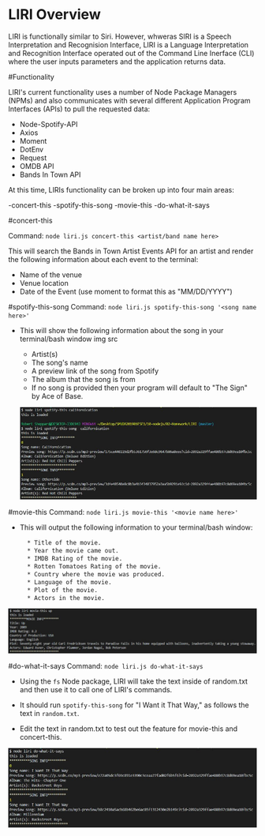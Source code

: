 # LIRI Overview

LIRI is functionally similar to Siri. However, whweras SIRI is a Speech Interpretation and Recognision Interface, LIRI is a Language Interpretation and Recognition Interface operated out of the Command Line Inerface (CLI) where the user inputs parameters and the application returns data.

#Functionality

LIRI's current functionality uses a number of Node Package Managers (NPMs) and also communicates with several different Application Program Interfaces (APIs) to pull the requested data:

- Node-Spotify-API
- Axios
- Moment
- DotEnv
- Request
- OMDB API
- Bands In Town API

At this time, LIRIs functionality can be broken up into four main areas:

-concert-this
-spotify-this-song
-movie-this
-do-what-it-says

#concert-this

Command: `node liri.js concert-this <artist/band name here>`

This will search the Bands in Town Artist Events API for an artist and render the following information about each event to the terminal:

- Name of the venue
- Venue location
- Date of the Event (use moment to format this as "MM/DD/YYYY")

#spotify-this-song
Command: `node liri.js spotify-this-song '<song name here>'`

- This will show the following information about the song in your terminal/bash window
  img src

  - Artist(s)
  - The song's name
  - A preview link of the song from Spotify
  - The album that the song is from
  - If no song is provided then your program will default to "The Sign" by Ace of Base.

  ![screenshot](assets/Images/spotify_this_song.JPG)

#movie-this
Command: `node liri.js movie-this '<movie name here>'`

- This will output the following information to your terminal/bash window:

  ```
    * Title of the movie.
    * Year the movie came out.
    * IMDB Rating of the movie.
    * Rotten Tomatoes Rating of the movie.
    * Country where the movie was produced.
    * Language of the movie.
    * Plot of the movie.
    * Actors in the movie.
  ```

![screenshot](assets/Images/movie_this.JPG)

#do-what-it-says
Command: `node liri.js do-what-it-says`

- Using the `fs` Node package, LIRI will take the text inside of random.txt and then use it to call one of LIRI's commands.

- It should run `spotify-this-song` for "I Want it That Way," as follows the text in `random.txt`.

- Edit the text in random.txt to test out the feature for movie-this and concert-this.

![screenshot](assets/images/do_what_it_says.JPG)
